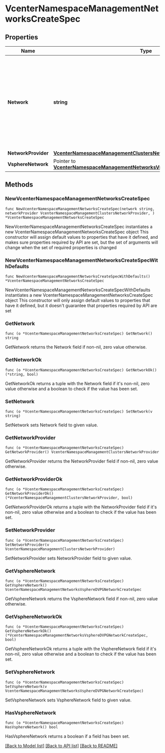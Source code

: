 # VcenterNamespaceManagementNetworksCreateSpec

## Properties

Name | Type | Description | Notes
------------ | ------------- | ------------- | -------------
**Network** | **string** | Identifier of the network. This has DNS_LABEL restrictions as specified in . This must be an alphanumeric (a-z and 0-9) string and with maximum length of 63 characters and with the &#39;-&#39; character allowed anywhere except the first or last character. This name must be unique within a cluster. When clients pass a value of this structure as a parameter, the field must be an identifier for the resource type: vcenter.namespace_management.Network. When operations return a value of this structure as a result, the field will be an identifier for the resource type: vcenter.namespace_management.Network. | 
**NetworkProvider** | [**VcenterNamespaceManagementClustersNetworkProvider**](VcenterNamespaceManagementClustersNetworkProvider.md) |  | 
**VsphereNetwork** | Pointer to [**VcenterNamespaceManagementNetworksVsphereDVPGNetworkCreateSpec**](VcenterNamespaceManagementNetworksVsphereDVPGNetworkCreateSpec.md) |  | [optional] 

## Methods

### NewVcenterNamespaceManagementNetworksCreateSpec

`func NewVcenterNamespaceManagementNetworksCreateSpec(network string, networkProvider VcenterNamespaceManagementClustersNetworkProvider, ) *VcenterNamespaceManagementNetworksCreateSpec`

NewVcenterNamespaceManagementNetworksCreateSpec instantiates a new VcenterNamespaceManagementNetworksCreateSpec object
This constructor will assign default values to properties that have it defined,
and makes sure properties required by API are set, but the set of arguments
will change when the set of required properties is changed

### NewVcenterNamespaceManagementNetworksCreateSpecWithDefaults

`func NewVcenterNamespaceManagementNetworksCreateSpecWithDefaults() *VcenterNamespaceManagementNetworksCreateSpec`

NewVcenterNamespaceManagementNetworksCreateSpecWithDefaults instantiates a new VcenterNamespaceManagementNetworksCreateSpec object
This constructor will only assign default values to properties that have it defined,
but it doesn't guarantee that properties required by API are set

### GetNetwork

`func (o *VcenterNamespaceManagementNetworksCreateSpec) GetNetwork() string`

GetNetwork returns the Network field if non-nil, zero value otherwise.

### GetNetworkOk

`func (o *VcenterNamespaceManagementNetworksCreateSpec) GetNetworkOk() (*string, bool)`

GetNetworkOk returns a tuple with the Network field if it's non-nil, zero value otherwise
and a boolean to check if the value has been set.

### SetNetwork

`func (o *VcenterNamespaceManagementNetworksCreateSpec) SetNetwork(v string)`

SetNetwork sets Network field to given value.


### GetNetworkProvider

`func (o *VcenterNamespaceManagementNetworksCreateSpec) GetNetworkProvider() VcenterNamespaceManagementClustersNetworkProvider`

GetNetworkProvider returns the NetworkProvider field if non-nil, zero value otherwise.

### GetNetworkProviderOk

`func (o *VcenterNamespaceManagementNetworksCreateSpec) GetNetworkProviderOk() (*VcenterNamespaceManagementClustersNetworkProvider, bool)`

GetNetworkProviderOk returns a tuple with the NetworkProvider field if it's non-nil, zero value otherwise
and a boolean to check if the value has been set.

### SetNetworkProvider

`func (o *VcenterNamespaceManagementNetworksCreateSpec) SetNetworkProvider(v VcenterNamespaceManagementClustersNetworkProvider)`

SetNetworkProvider sets NetworkProvider field to given value.


### GetVsphereNetwork

`func (o *VcenterNamespaceManagementNetworksCreateSpec) GetVsphereNetwork() VcenterNamespaceManagementNetworksVsphereDVPGNetworkCreateSpec`

GetVsphereNetwork returns the VsphereNetwork field if non-nil, zero value otherwise.

### GetVsphereNetworkOk

`func (o *VcenterNamespaceManagementNetworksCreateSpec) GetVsphereNetworkOk() (*VcenterNamespaceManagementNetworksVsphereDVPGNetworkCreateSpec, bool)`

GetVsphereNetworkOk returns a tuple with the VsphereNetwork field if it's non-nil, zero value otherwise
and a boolean to check if the value has been set.

### SetVsphereNetwork

`func (o *VcenterNamespaceManagementNetworksCreateSpec) SetVsphereNetwork(v VcenterNamespaceManagementNetworksVsphereDVPGNetworkCreateSpec)`

SetVsphereNetwork sets VsphereNetwork field to given value.

### HasVsphereNetwork

`func (o *VcenterNamespaceManagementNetworksCreateSpec) HasVsphereNetwork() bool`

HasVsphereNetwork returns a boolean if a field has been set.


[[Back to Model list]](../README.md#documentation-for-models) [[Back to API list]](../README.md#documentation-for-api-endpoints) [[Back to README]](../README.md)


